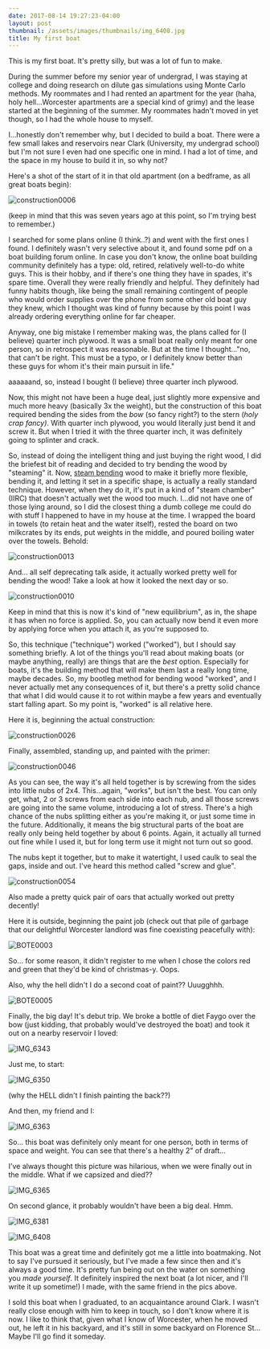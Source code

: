 ```yaml
---
date: 2017-08-14 19:27:23-04:00
layout: post
thumbnail: /assets/images/thumbnails/img_6408.jpg
title: My first boat
---
```


This is my first boat. It's pretty silly, but was a lot of fun to make.

During the summer before my senior year of undergrad, I was staying at college and doing research on dilute gas simulations using Monte Carlo methods. My roommates and I had rented an apartment for the year (haha, holy hell...Worcester apartments are a special kind of grimy) and the lease started at the beginning of the summer. My roommates hadn't moved in yet though, so I had the whole house to myself.

I...honestly don't remember why, but I decided to build a boat. There were a few small lakes and reservoirs near Clark (University, my undergrad school) but I'm not sure I even had one specific one in mind. I had a lot of time, and the space in my house to build it in, so why not?

Here's a shot of the start of it in that old apartment (on a bedframe, as all great boats begin):

![construction0006](/assets/images/construction0006.jpeg)

(keep in mind that this was seven years ago at this point, so I'm trying best to remember.)

I searched for some plans online (I think..?) and went with the first ones I found. I definitely wasn't very selective about it, and found some pdf on a boat building forum online. In case you don't know, the online boat building community definitely has a type: old, retired, relatively well-to-do white guys. This is their hobby, and if there's one thing they have in spades, it's spare time. Overall they were really friendly and helpful. They definitely had funny habits though, like being the small remaining contingent of people who would order supplies over the phone from some other old boat guy they knew, which I thought was kind of funny because by this point I was already ordering everything online for far cheaper.

Anyway, one big mistake I remember making was, the plans called for (I believe) quarter inch plywood. It was a small boat really only meant for one person, so in retrospect it was reasonable. But at the time I thought..."no, that can't be right. This must be a typo, or I definitely know better than these guys for whom it's their main pursuit in life."

aaaaaand, so, instead I bought (I believe) three quarter inch plywood.

Now, this might not have been a huge deal, just slightly more expensive and much more heavy (basically 3x the weight), but the construction of this boat required bending the sides from the *bow* (so fancy right?) to the stern (*holy crap fancy)*. With quarter inch plywood, you would literally just bend it and screw it. But when I tried it with the three quarter inch, it was definitely going to splinter and crack.

So, instead of doing the intelligent thing and just buying the right wood, I did the briefest bit of reading and decided to try bending the wood by "steaming" it. Now, [steam bending](https://en.wikipedia.org/wiki/Steam_bending) wood to make it briefly more flexible, bending it, and letting it set in a specific shape, is actually a really standard technique. However, when they do it, it's put in a kind of "steam chamber" (IIRC) that doesn't actually wet the wood too much. I...did not have one of those lying around, so I did the closest thing a dumb college me could do with stuff I happened to have in my house at the time. I wrapped the board in towels (to retain heat and the water itself), rested the board on two milkcrates by its ends, put weights in the middle, and poured boiling water over the towels. Behold:

![construction0013](/assets/images/construction0013.jpeg)

And... all self deprecating talk aside, it actually worked pretty well for bending the wood! Take a look at how it looked the next day or so.

![construction0010](/assets/images/construction0010-768x1024.jpeg)

Keep in mind that this is now it's kind of "new equilibrium", as in, the shape it has when no force is applied. So, you can actually now bend it even more by applying force when you attach it, as you're supposed to.

So, this technique ("technique") worked ("worked"), but I should say something briefly. A lot of the things you'll read about making boats (or maybe anything, really) are things that are the *best* option. Especially for boats, it's the building method that will make them last a really long time, maybe decades. So, my bootleg method for bending wood "worked", and I never actually met any consequences of it, but there's a pretty solid chance that what I did would cause it to rot within maybe a few years and eventually start falling apart. So my point is, "worked" is all relative here.

Here it is, beginning the actual construction:

![construction0026](/assets/images/construction0026-1024x768.jpeg)

Finally, assembled, standing up, and painted with the primer:

![construction0046](/assets/images/construction0046-768x1024.jpeg)

As you can see, the way it's all held together is by screwing from the sides into little nubs of 2x4. This...again, "works", but isn't the best. You can only get, what, 2 or 3 screws from each side into each nub, and all those screws are going into the same volume, introducing a lot of stress. There's a high chance of the nubs splitting either as you're making it, or just some time in the future. Additionally, it means the big structural parts of the boat are really only being held together by about 6 points. Again, it actually all turned out fine while I used it, but for long term use it might not turn out so good.

The nubs kept it together, but to make it watertight, I used caulk to seal the gaps, inside and out. I've heard this method called "screw and glue".

![construction0054](/assets/images/construction0054-1024x768.jpeg)

Also made a pretty quick pair of oars that actually worked out pretty decently!

Here it is outside, beginning the paint job (check out that pile of garbage that our delightful Worcester landlord was fine coexisting peacefully with):

![BOTE0003](/assets/images/bote0003.jpeg)

So... for some reason, it didn't register to me when I chose the colors red and green that they'd be kind of christmas-y. Oops.

Also, why the hell didn't I do a second coat of paint?? Uuugghhh.

![BOTE0005](/assets/images/bote0005.jpeg)

Finally, the big day! It's debut trip. We broke a bottle of diet Faygo over the bow (just kidding, that probably would've destroyed the boat) and took it out on a nearby reservoir I loved:

![IMG_6343](/assets/images/img_6343.jpg)

Just me, to start:

![IMG_6350](/assets/images/img_6350.jpg)

(why the HELL didn't I finish painting the back??)

And then, my friend and I:

![IMG_6363](/assets/images/img_6363.jpg)

So... this boat was definitely only meant for one person, both in terms of space and weight. You can see that there's a healthy 2" of draft...

I've always thought this picture was hilarious, when we were finally out in the middle. What if we capsized and died??

![IMG_6365](/assets/images/img_6365.jpg)

On second glance, it probably wouldn't have been a big deal. Hmm.

![IMG_6381](/assets/images/img_6381.jpg)

![IMG_6408](/assets/images/img_6408.jpg)

This boat was a great time and definitely got me a little into boatmaking. Not to say I've pursued it seriously, but I've made a few since then and it's always a good time. It's pretty fun being out on the water on something you *made yourself*. It definitely inspired the next boat (a lot nicer, and I'll write it up sometime!) I made, with the same friend in the pics above.

I sold this boat when I graduated, to an acquaintance around Clark. I wasn't really close enough with him to keep in touch, so I don't know where it is now. I like to think that, given what I know of Worcester, when he moved out, he left it in his backyard, and it's still in some backyard on Florence St... Maybe I'll go find it someday.
